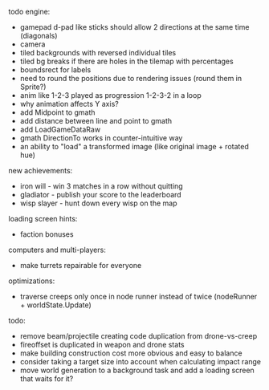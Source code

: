 todo engine:
- gamepad d-pad like sticks should allow 2 directions at the same time (diagonals)
- camera
- tiled backgrounds with reversed individual tiles
- tiled bg breaks if there are holes in the tilemap with percentages
- boundsrect for labels
- need to round the positions due to rendering issues (round them in Sprite?)
- anim like 1-2-3 played as progression 1-2-3-2 in a loop
- why animation affects Y axis?
- add Midpoint to gmath
- add distance between line and point to gmath
- add LoadGameDataRaw
- gmath DirectionTo works in counter-intuitive way
- an ability to "load" a transformed image (like original image + rotated hue)

new achievements:
* iron will - win 3 matches in a row without quitting
* gladiator - publish your score to the leaderboard
* wisp slayer - hunt down every wisp on the map

loading screen hints:
* faction bonuses

computers and multi-players:
- make turrets repairable for everyone

optimizations:
- traverse creeps only once in node runner instead of twice (nodeRunner + worldState.Update)

todo:
- remove beam/projectile creating code duplication from drone-vs-creep
- fireoffset is duplicated in weapon and drone stats
- make building construction cost more obvious and easy to balance
- consider taking a target size into account when calculating impact range
- move world generation to a background task and add a loading screen that waits for it?
